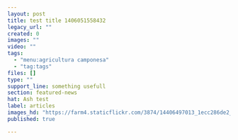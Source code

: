 ```yaml
---
layout: post
title: test title 1406051558432
legacy_url: ""
created: 0
images: ""
video: ""
tags:
  - "menu:agricultura camponesa"
  - "tag:tags"
files: []
type: ""
support_line: something usefull
section: featured-news
hat: Ash test
label: articles
images_hd: "https://farm4.staticflickr.com/3874/14406497013_1ecc286de2_b.jpg"
published: true

---
```

